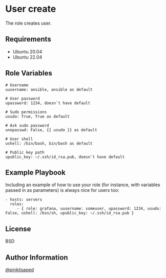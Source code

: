 User create
=========

The role creates user.

Requirements
------------

- Ubuntu 20.04
- Ubuntu 22.04

Role Variables
--------------

```
# Username
uusername: ansible, ansible as default

# User password
upassword: 1234, doesn`t have default

# Sudo permissions
usudo: True, True as default

# Ask sudo password
unopasswd: False, {{ usudo }} as default

# User shell
ushell: /bin/bash, bin/bash as default

# Public key path
upublic_key: ~/.ssh/id_rsa.pub, doesn`t have default
```


Example Playbook
----------------

Including an example of how to use your role (for instance, with variables passed in as parameters) is always nice for users too:

    - hosts: servers
      roles:
         - { role: grafana, uusername: someuser, upassword: 1234, usudo: False, ushell: /bin/sh, upublic_key: ~/.ssh/id_rsa.pub }

License
-------

BSD

Author Information
------------------

[@pinklisaped](https://github.com/pinklisaped)
